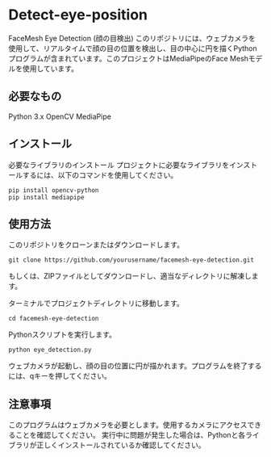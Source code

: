 # Detect-eye-position

FaceMesh Eye Detection (顔の目検出)
このリポジトリには、ウェブカメラを使用して、リアルタイムで顔の目の位置を検出し、目の中心に円を描くPythonプログラムが含まれています。このプロジェクトはMediaPipeのFace Meshモデルを使用しています。

## 必要なもの
Python 3.x
OpenCV
MediaPipe
## インストール
必要なライブラリのインストール
プロジェクトに必要なライブラリをインストールするには、以下のコマンドを使用してください。
```
pip install opencv-python
pip install mediapipe
```
## 使用方法
このリポジトリをクローンまたはダウンロードします。
```
git clone https://github.com/yourusername/facemesh-eye-detection.git
```
もしくは、ZIPファイルとしてダウンロードし、適当なディレクトリに解凍します。

ターミナルでプロジェクトディレクトリに移動します。
```
cd facemesh-eye-detection
```
Pythonスクリプトを実行します。
```
python eye_detection.py
```
ウェブカメラが起動し、顔の目の位置に円が描かれます。プログラムを終了するには、qキーを押してください。

## 注意事項
このプログラムはウェブカメラを必要とします。使用するカメラにアクセスできることを確認してください。
実行中に問題が発生した場合は、Pythonと各ライブラリが正しくインストールされているか確認してください。
